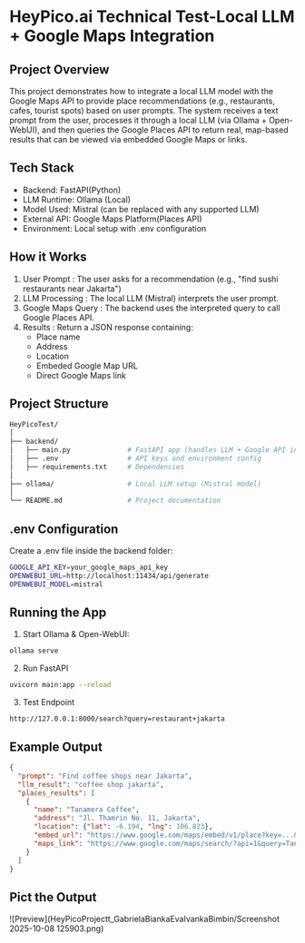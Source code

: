 # HeyPico.ai Technical Test-Local LLM + Google Maps Integration

## Project Overview
This project demonstrates how to integrate a local LLM model with the Google Maps API to provide place recommendations (e.g., restaurants, cafes, tourist spots) based on user prompts. The system receives a text prompt from the user, processes it through a local LLM (via Ollama + Open-WebUI), and then queries the Google Places API to return real, map-based results that can be viewed via embedded Google Maps or links.

## Tech Stack
- Backend: FastAPI(Python)
- LLM Runtime: Ollama (Local)
- Model Used: Mistral (can be replaced with any supported LLM)
- External API: Google Maps Platform(Places API)
- Environment: Local setup with .env configuration

## How it Works
1.  User Prompt : The user asks for a recommendation (e.g., "find sushi restaurants near Jakarta")
2.  LLM Processing : The local LLM (Mistral) interprets the user prompt.
3.  Google Maps Query : The backend uses the interpreted query to call Google Places API.
4.  Results : Return a JSON response containing:
    -  Place name
    -  Address
    -  Location
    -  Embeded Google Map URL
    -  Direct Google Maps link

## Project Structure
```bash
HeyPicoTest/
│
├── backend/
│   ├── main.py              # FastAPI app (handles LLM + Google API integration)
│   ├── .env                 # API keys and environment config
│   ├── requirements.txt     # Dependencies
│
├── ollama/                  # Local LLM setup (Mistral model)
│
└── README.md                # Project documentation
```

## .env Configuration
Create a .env file inside the backend folder:
```bash
GOOGLE_API_KEY=your_google_maps_api_key
OPENWEBUI_URL=http://localhost:11434/api/generate
OPENWEBUI_MODEL=mistral
```

## Running the App
1.    Start Ollama & Open-WebUI:
```bash
ollama serve
``` 
2.    Run FastAPI
```bash
uvicorn main:app --reload
```
3.    Test Endpoint
```arduino
http://127.0.0.1:8000/search?query=restaurant+jakarta
```

## Example Output
```json
{
  "prompt": "Find coffee shops near Jakarta",
  "llm_result": "coffee shop jakarta",
  "places_results": [
    {
      "name": "Tanamera Coffee",
      "address": "Jl. Thamrin No. 11, Jakarta",
      "location": {"lat": -6.194, "lng": 106.823},
      "embed_url": "https://www.google.com/maps/embed/v1/place?key=...&q=Tanamera+Coffee",
      "maps_link": "https://www.google.com/maps/search/?api=1&query=Tanamera+Coffee"
    }
  ]
}
```
## Pict the Output
![Preview](HeyPicoProjectt_GabrielaBiankaEvaIvankaBimbin/Screenshot 2025-10-08 125903.png)
